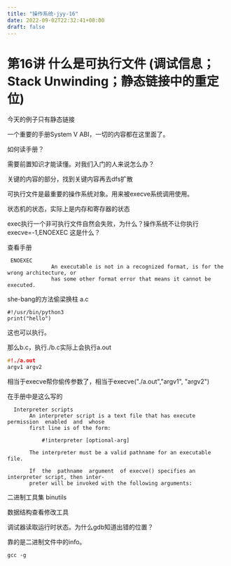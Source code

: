 ```yaml
---
title: "操作系统-jyy-16"
date: 2022-09-02T22:32:41+08:00
draft: false
---
```


# 第16讲 什么是可执行文件 (调试信息；Stack Unwinding；静态链接中的重定位)

今天的例子只有静态链接

一个重要的手册System V ABI，一切的内容都在这里面了。

如何读手册？

需要前置知识才能读懂。对我们入门的人来说怎么办？

关键的内容的部分，找到关键内容再去dfs扩散

可执行文件是最重要的操作系统对象。用来被execve系统调用使用。

状态机的状态，实际上是内存和寄存器的状态

exec执行一个非可执行文件自然会失败，为什么？操作系统不让你执行
execve=-1,ENOEXEC
这是什么？

查看手册
```
 ENOEXEC
              An executable is not in a recognized format, is for the wrong architecture, or
              has some other format error that means it cannot be executed.
```

she-bang的方法偷梁换柱
a.c
```
#!/usr/bin/python3
print("hello")
```
这也可以执行。

那么b.c，执行./b.c实际上会执行a.out
```c
#!./a.out
argv1 argv2
```
相当于execve帮你偷传参数了，相当于execve("./a.out","argv1", "argv2")

在手册中是这么写的
```
  Interpreter scripts
       An interpreter script is a text file that has execute permission  enabled  and  whose
       first line is of the form:

           #!interpreter [optional-arg]

       The interpreter must be a valid pathname for an executable file.

       If  the  pathname  argument  of execve() specifies an interpreter script, then inter‐
       preter will be invoked with the following arguments:
```
二进制工具集
binutils

数据结构查看修改工具

调试器读取运行时状态。为什么gdb知道出错的位置？

靠的是二进制文件中的info。

`gcc -g`

